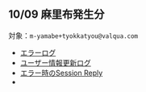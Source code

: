 ## 10/09 麻里布発生分
対象：`m-yamabe+tyokkatyou@valqua.com`
- [エラーログ](https://ap1.datadoghq.com/logs?query=service%3Aspm-eneos-webapp-marifu-rails%20%40user_email%3Am-yamabe%2Btyokkatyou%40valqua.com&agg_m=count&agg_m_source=base&agg_t=count&cols=%40http.status_code%2C%40http.method&messageDisplay=inline&refresh_mode=paused&storage=hot&stream_sort=desc&viz=stream&from_ts=1759989600000&to_ts=1759996800000&live=false)
- [ユーザー情報更新ログ](https://ap1.datadoghq.com/logs?query=service%3Aspm-eneos-webapp-marifu-rails%20%40controller%3A%22Api%3A%3ADailyMaintenance%3A%3AOffices%3A%3AUsersController%22%20%40params.user.email%3A%22m-yamabe%2Btyokkatyou%40valqua.com%22&agg_m=count&agg_m_source=base&agg_t=count&clustering_pattern_field_path=message&cols=%40http.method&messageDisplay=inline&refresh_mode=sliding&storage=hot&stream_sort=desc&viz=stream&from_ts=1758710219133&to_ts=1760006219133&live=true)
- [エラー時のSession Reply](https://ap1.datadoghq.com/rum/replay/sessions/0fd6fdce-2f4b-49d7-a672-3b9f40fc7126?applicationId=34b60ae2-51ce-49e3-820b-d9c17bc4557a&seed=d8ae2810-e3f1-41bb-a308-99c350f4a82f&ts=1759985651583&from=1759989973540)
- 